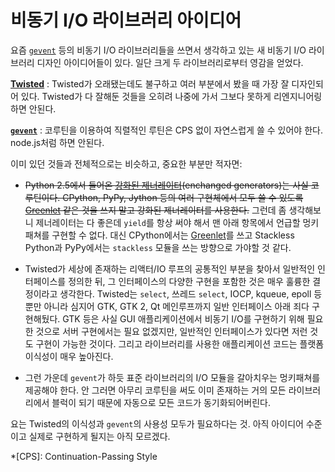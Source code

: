 비동기 I/O 라이브러리 아이디어
==============================

요즘 [`gevent`][gevent] 등의 비동기 I/O 라이브러리들을 쓰면서 생각하고 있는 새 비동기 I/O 라이브러리 디자인 아이디어들이 있다. 일단 크게 두 라이브러리로부터 영감을 얻었다.

**[Twisted][]**
:   Twisted가 오래됐는데도 불구하고 여러 부분에서 봤을 때 가장 잘 디자인되어 있다. Twisted가 다 잘해둔 것들을 오히려 나중에 가서 그보다 못하게 리엔지니어링하면 안된다.

**[`gevent`][gevent]**
:   코루틴을 이용하여 직렬적인 루틴은 CPS 없이 자연스럽게 쓸 수 있어야 한다. node.js처럼 하면 안된다.

이미 있던 것들과 전체적으로는 비슷하고, 중요한 부분만 적자면:

 - <del datetime="2012-01-04T00:09:40+09:00">Python 2.5에서 들어온 [강화된 제너레이터][1](enchanged generators)는 사실 코루틴이다. CPython, PyPy, Jython 등의 여러 구현체에서 모두 쓸 수 있도록 [Greenlet][] 같은 것을 쓰지 말고 강화된 제너레이터를 사용한다.</del> 그런데 좀 생각해보니 제너레이터는 다 좋은데 `yield`를 항상 써야 해서 맨 아래 항목에서 언급할 멍키패쳐를 구현할 수 없다. 대신 CPython에서는 [Greenlet][]를 쓰고 Stackless Python과 PyPy에서는 `stackless` 모듈을 쓰는 방향으로 가야할 것 같다.

 - Twisted가 세상에 존재하는 리액터/IO 루프의 공통적인 부분을 찾아서 일반적인 인터페이스를 정의한 뒤, 그 인터페이스의 다양한 구현을 포함한 것은 매우 훌륭한 결정이라고 생각한다. Twisted는 `select`, 쓰레드 `select`, IOCP, kqueue, epoll 등 뿐만 아니라 심지어 GTK, GTK 2, Qt 메인루프까지 일반 인터페이스 아래 죄다 구현해뒀다. GTK 등은 사실 GUI 애플리케이션에서 비동기 I/O를 구현하기 위해 필요한 것으로 서버 구현에서는 필요 없겠지만, 일반적인 인터페이스가 있다면 저런 것도 구현이 가능한 것이다. 그리고 라이브러리를 사용한 애플리케이션 코드는 플랫폼 이식성이 매우 높아진다.

 - 그런 가운데 `gevent`가 하듯 표준 라이브러리의 I/O 모듈을 갈아치우는 멍키패쳐를 제공해야 한다. 안 그러면 아무리 코루틴을 써도 이미 존재하는 거의 모든 라이브러리에서 블럭이 되기 때문에 자동으로 모든 코드가 동기화되어버린다.

요는 Twisted의 이식성과 `gevent`의 사용성 모두가 필요하다는 것. 아직 아이디어 수준이고 실제로 구현하게 될지는 아직 모르겠다.

[gevent]: http://gevent.org/
[Twisted]: http://twistedmatrix.com/
[Greenlet]: http://pypi.python.org/pypi/greenlet
[1]: http://www.python.org/dev/peps/pep-0342/
*[CPS]: Continuation-Passing Style
